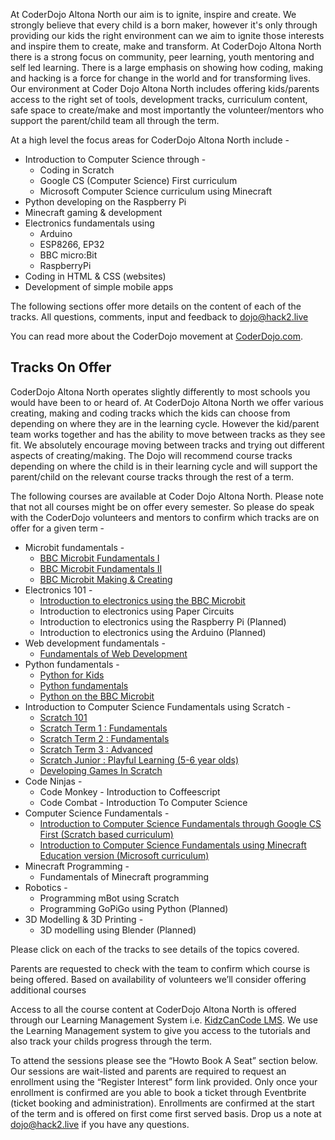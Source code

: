 
At CoderDojo Altona North our aim is to ignite, inspire and create. We strongly believe that every child is a born maker, however it's only through providing our kids the right environment can we aim to ignite those interests and inspire them to create, make and transform. At CoderDojo Altona North there is a strong focus on community, peer learning, youth mentoring and self led learning. There is a large emphasis on showing how coding, making and hacking is a force for change in the world and for transforming lives. Our environment at Coder Dojo Altona North includes offering kids/parents access to the right set of tools, development tracks, curriculum content, safe space to create/make and most importantly the volunteer/mentors who support the parent/child team all through the term.  

At a high level the focus areas for CoderDojo Altona North include -

- Introduction to Computer Science through -
  - Coding in Scratch
  - Google CS (Computer Science) First curriculum
  - Microsoft Computer Science curriculum using Minecraft
- Python developing on the Raspberry Pi
- Minecraft gaming & development
- Electronics fundamentals using
  - Arduino
  - ESP8266, EP32
  - BBC micro:Bit
  - RaspberryPi
- Coding in HTML & CSS (websites)
- Development of simple mobile apps

The following sections offer more details on the content of each of the tracks. All questions, comments, input and feedback to dojo@hack2.live

You can read more about the CoderDojo movement at [CoderDojo.com](https://coderdojo.com/about/).

## Tracks On Offer

CoderDojo Altona North operates slightly differently to most schools you would have been to or heard of. At CoderDojo Altona North we offer various creating, making and coding tracks which the kids can choose from depending on where they are in the learning cycle. However the kid/parent team works together and has the ability to move between tracks as they see fit. We absolutely encourage moving between tracks and trying out different aspects of creating/making. The Dojo will recommend course tracks depending on where the child is in their learning cycle and will support the parent/child on the relevant course tracks through the rest of a term. 

The following courses are available at Coder Dojo Altona North. Please note that not all courses might be on offer every semester. So please do speak with the CoderDojo volunteers and mentors to confirm which tracks are on offer for a given term - 

* Microbit fundamentals -
  * [BBC Microbit Fundamentals I](https://tangowhisky37.github.io/CoderDojo/Pages/Tracks/BBC-Microbit-Fundamentals-I)
  * [BBC Microbit Fundamentals II](https://tangowhisky37.github.io/CoderDojo/Pages/Tracks/BBC-Microbit-Fundamentals-II)
  * [BBC Microbit Making & Creating](https://tangowhisky37.github.io/CoderDojo/Pages/Tracks/BBC-Microbit-Fundamentals-III)
* Electronics 101 -
  * [Introduction to electronics using the BBC Microbit](https://tangowhisky37.github.io/CoderDojo/Pages/Tracks/Fundamentals-Of-Electronics-Using-The-BBC-Microbit)
  * Introduction to electronics using Paper Circuits
  * Introduction to electronics using the Raspberry Pi (Planned)
  * Introduction to electronics using the Arduino (Planned)
* Web development fundamentals -
  * [Fundamentals of Web Development](https://tangowhisky37.github.io/CoderDojo/Pages/Tracks/Web-Development-Fundamentals)
* Python fundamentals -
  * [Python for Kids](https://tangowhisky37.github.io/CoderDojo/Pages/Tracks/Python-For-Kids)
  * [Python fundamentals](https://tangowhisky37.github.io/CoderDojo/Pages/Tracks/Python-Fundamentals)
  * [Python on the BBC Microbit](https://tangowhisky37.github.io/CoderDojo/Pages/Tracks/Python-On-The-Microbit)
* Introduction to Computer Science Fundamentals using Scratch -
  * [Scratch 101](https://tangowhisky37.github.io/CoderDojo/Pages/Tracks/Scratch-101)
  * [Scratch Term 1 : Fundamentals](https://tangowhisky37.github.io/CoderDojo/Pages/Tracks/Scratch-Term-1-Fundamentals)
  * [Scratch Term 2 : Fundamentals](https://tangowhisky37.github.io/CoderDojo/Pages/Tracks/Scratch-Term-2-Fundamentals)
  * [Scratch Term 3 : Advanced](https://tangowhisky37.github.io/CoderDojo/Pages/Tracks/Scratch-Term-3-Fundamentals)
  * [Scratch Junior : Playful Learning (5-6 year olds)](https://tangowhisky37.github.io/CoderDojo/Pages/Tracks/Scratch-Junior)
  * [Developing Games In Scratch](https://tangowhisky37.github.io/CoderDojo/Pages/Tracks/Scratch-Developing-Games)
* Code Ninjas -
  * Code Monkey - Introduction to Coffeescript
  * Code Combat - Introduction To Computer Science
* Computer Science Fundamentals -
  * [Introduction to Computer Science Fundamentals through Google CS First (Scratch based curriculum)](https://tangowhisky37.github.io/CoderDojo/Pages/Tracks/Google-Computer-Science-First)
  * [Introduction to Computer Science Fundamentals using Minecraft Education version (Microsoft curriculum)](https://tangowhisky37.github.io/CoderDojo/Pages/Tracks/MS-Computer-Science-Minecraft)
* Minecraft Programming - 
  * Fundamentals of Minecraft programming 
* Robotics - 
  * Programming mBot using Scratch 
  * Programming GoPiGo using Python (Planned)
* 3D Modelling & 3D Printing - 
  * 3D modelling using Blender (Planned)

Please click on each of the tracks to see details of the topics covered. 

Parents are requested to check with the team to confirm which course is being offered. Based on availability of volunteers we’ll consider offering additional courses

Access to all the course content at CoderDojo Altona North is offered through our Learning Management System i.e. [KidzCanCode LMS](https://learning.kidzcancode.com). We use the Learning Management system to give you access to the tutorials and also track your childs progress through the term.

To attend the sessions please see the “Howto Book A Seat” section below. Our sessions are wait-listed and parents are required to request an enrollment using the “Register Interest” form link provided. Only once your enrollment is confirmed are you able to book a ticket through Eventbrite (ticket booking and administration). Enrollments are confirmed at the start of the term and is offered on first come first served basis. Drop us a note at dojo@hack2.live if you have any questions.
